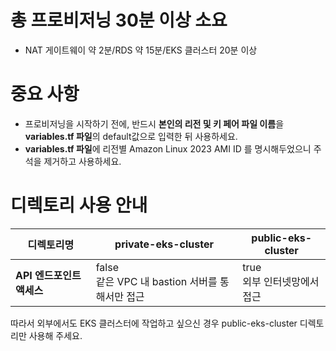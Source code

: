 # 총 프로비저닝 30분 이상 소요
- NAT 게이트웨이 약 2분/RDS 약 15분/EKS 클러스터 20분 이상

# 중요 사항
- 프로비저닝을 시작하기 전에, 반드시 **본인의 리전 및 키 페어 파일 이름**을 **variables.tf 파일**의 default값으로 입력한 뒤 사용하세요.
- **variables.tf 파일**에 리전별 Amazon Linux 2023 AMI ID 를 명시해두었으니 주석을 제거하고 사용하세요.

# 디렉토리 사용 안내 
|      디렉토리명           | **private-eks-cluster**                       | **public-eks-cluster**                       |
|------------------|------------------------------------------------------|----------------------------------------------|
| **API 엔드포인트 액세스**  | false <br> 같은 VPC 내 bastion 서버를 통해서만 접근         | true <br> 외부 인터넷망에서 접근                  |


따라서 외부에서도 EKS 클러스터에 작업하고 싶으신 경우 public-eks-cluster 디렉토리만 사용해 주세요.
